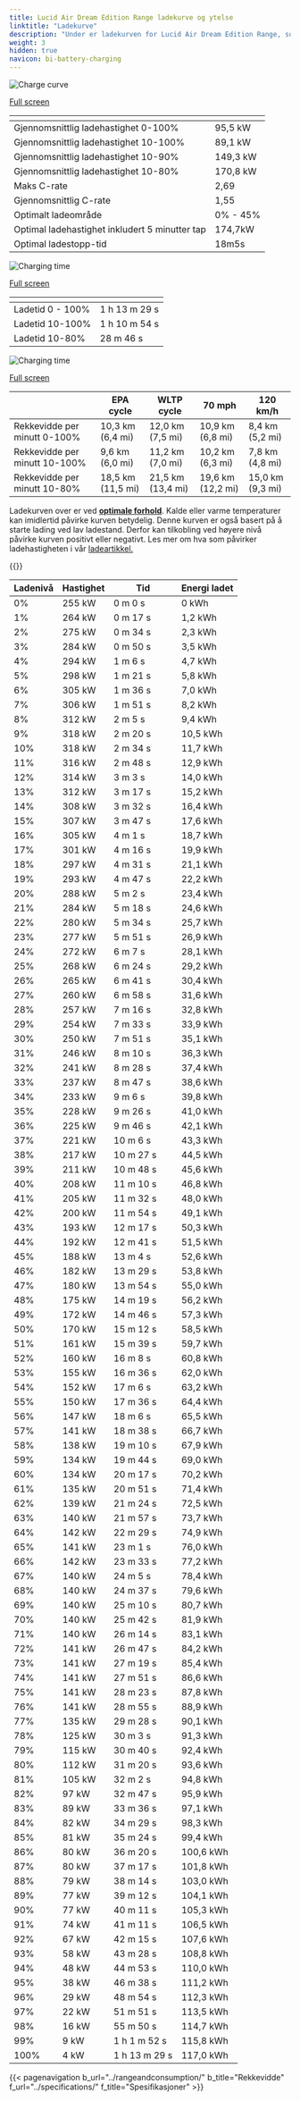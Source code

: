 ```yaml
---
title: Lucid Air Dream Edition Range ladekurve og ytelse
linktitle: "Ladekurve"
description: "Under er ladekurven for Lucid Air Dream Edition Range, som viser ladehastigheten ved ulike batterinivåer. I tillegg gir grafer for rekkevidde og tid omfattende detaljer om ladeytelsen."
weight: 3
hidden: true
navicon: bi-battery-charging
---
```

<!-- markdownlint-disable MD033 -->
<!-- markdownlint-disable MD010 -->
<img src="/images/nb-NO/models/lucid/air/air_dream_edition_range/chargingcurve.svg" alt="Charge curve" class="img-fluid">

[Full screen](/images/nb-NO/models/lucid/air/air_dream_edition_range/chargingcurve.svg)


<div class="table-responsive">
<table class="table table-striped border">
	<thead>
		<tr>
			<th>
			</th>
			<th>
			</th>
		</tr>
	</thead>
	<tbody>
		<tr>
			<td>
				Gjennomsnittlig ladehastighet 0-100%
			</td>
			<td>
				95,5 kW
			</td>
		</tr>
		<tr>
			<td>
				Gjennomsnittlig ladehastighet 10-100%
			</td>
			<td>
				89,1 kW
			</td>
		</tr>
		<tr>
			<td>
				Gjennomsnittlig ladehastighet 10-90%
			</td>
			<td>
				149,3 kW
			</td>
		</tr>
		<tr>
			<td>
				Gjennomsnittlig ladehastighet 10-80%
			</td>
			<td>
				170,8 kW
			</td>
		</tr>
		<tr>
			<td>
				Maks C-rate
			</td>
			<td>
				2,69
			</td>
		</tr>
		<tr>
			<td>
				Gjennomsnittlig C-rate
			</td>
			<td>
				1,55
			</td>
		</tr>
		<tr>
			<td>
				Optimalt ladeområde
			</td>
			<td>
				0% - 45%
			</td>
		</tr>
		<tr>
			<td>
				Optimal ladehastighet inkludert 5 minutter tap
			</td>
			<td>
				174,7kW
			</td>
		</tr>
		<tr>
			<td>
				Optimal ladestopp-tid
			</td>
			<td>
				18m5s
			</td>
		</tr>
	</tbody>
</table>
</div>
<img src="/images/nb-NO/models/lucid/air/air_dream_edition_range/chargingtime.svg" alt="Charging time" class="img-fluid">

[Full screen](/images/nb-NO/models/lucid/air/air_dream_edition_range/chargingtime.svg)
<div class="table-responsive">
<table class="table table-striped border">
	<thead>
		<tr>
			<th>
			</th>
			<th>
			</th>
		</tr>
	</thead>
	<tbody>
		<tr>
			<td>
				Ladetid 0 - 100%
			</td>
			<td>
				1 h 13 m 29 s
			</td>
		</tr>
		<tr>
			<td>
				Ladetid 10-100%
			</td>
			<td>
				1 h 10 m 54 s
			</td>
		</tr>
		<tr>
			<td>
				Ladetid 10-80%
			</td>
			<td>
				 28 m 46 s
			</td>
		</tr>
	</tbody>
</table>
</div>
<img src="/images/nb-NO/models/lucid/air/air_dream_edition_range/chargerangespeed.svg" alt="Charging time" class="img-fluid">

[Full screen](/images/nb-NO/models/lucid/air/air_dream_edition_range/chargerangespeed.svg)
<div class="table-responsive">
<table class="table table-striped border">
	<thead>
		<tr>
			<th>
			</th>
			<th>
				EPA cycle
			</th>
			<th>
				WLTP cycle
			</th>
			<th>
				70 mph
			</th>
			<th>
				120 km/h
			</th>
		</tr>
	</thead>
	<tbody>
		<tr>
			<td>
				Rekkevidde per minutt 0-100%
			</td>
			<td>
				10,3 km (6,4 mi)
			</td>
			<td>
				12,0 km (7,5 mi)
			</td>
			<td>
				10,9 km (6,8 mi)
			</td>
			<td>
				8,4 km (5,2 mi)
			</td>
		</tr>
		<tr>
			<td>
				Rekkevidde per minutt 10-100%
			</td>
			<td>
				9,6 km (6,0 mi)
			</td>
			<td>
				11,2 km (7,0 mi)
			</td>
			<td>
				10,2 km (6,3 mi)
			</td>
			<td>
				7,8 km (4,8 mi)
			</td>
		</tr>
		<tr>
			<td>
				Rekkevidde per minutt 10-80%
			</td>
			<td>
				18,5 km (11,5 mi)
			</td>
			<td>
				21,5 km (13,4 mi)
			</td>
			<td>
				19,6 km (12,2 mi)
			</td>
			<td>
				15,0 km (9,3 mi)
			</td>
		</tr>
	</tbody>
</table>
</div>


Ladekurven over er ved **[optimale forhold](../../../../../technology/battery/charging/#temperature)**. Kalde eller varme temperaturer kan imidlertid påvirke kurven betydelig. Denne kurven er også basert på å starte lading ved lav ladestand. Derfor kan tilkobling ved høyere nivå påvirke kurven positivt eller negativt. Les mer om hva som påvirker ladehastigheten i vår [ladeartikkel.](../../../../../technology/battery/charging/)


{{<evkxdisplayaddarticle />}}
<div class="table-responsive">
<table class="table table-striped border">
	<thead>
		<tr>
			<th>
				Ladenivå
			</th>
			<th>
				Hastighet
			</th>
			<th>
				Tid
			</th>
			<th>
				Energi ladet
			</th>
		</tr>
	</thead>
	<tbody>
		<tr>
			<td>
				0%
			</td>
			<td>
				255 kW
			</td>
			<td>
				 0 m 0 s
			</td>
			<td>
				0 kWh
			</td>
		</tr>
		<tr>
			<td>
				1%
			</td>
			<td>
				264 kW
			</td>
			<td>
				 0 m 17 s
			</td>
			<td>
				1,2 kWh
			</td>
		</tr>
		<tr>
			<td>
				2%
			</td>
			<td>
				275 kW
			</td>
			<td>
				 0 m 34 s
			</td>
			<td>
				2,3 kWh
			</td>
		</tr>
		<tr>
			<td>
				3%
			</td>
			<td>
				284 kW
			</td>
			<td>
				 0 m 50 s
			</td>
			<td>
				3,5 kWh
			</td>
		</tr>
		<tr>
			<td>
				4%
			</td>
			<td>
				294 kW
			</td>
			<td>
				 1 m 6 s
			</td>
			<td>
				4,7 kWh
			</td>
		</tr>
		<tr>
			<td>
				5%
			</td>
			<td>
				298 kW
			</td>
			<td>
				 1 m 21 s
			</td>
			<td>
				5,8 kWh
			</td>
		</tr>
		<tr>
			<td>
				6%
			</td>
			<td>
				305 kW
			</td>
			<td>
				 1 m 36 s
			</td>
			<td>
				7,0 kWh
			</td>
		</tr>
		<tr>
			<td>
				7%
			</td>
			<td>
				306 kW
			</td>
			<td>
				 1 m 51 s
			</td>
			<td>
				8,2 kWh
			</td>
		</tr>
		<tr>
			<td>
				8%
			</td>
			<td>
				312 kW
			</td>
			<td>
				 2 m 5 s
			</td>
			<td>
				9,4 kWh
			</td>
		</tr>
		<tr>
			<td>
				9%
			</td>
			<td>
				318 kW
			</td>
			<td>
				 2 m 20 s
			</td>
			<td>
				10,5 kWh
			</td>
		</tr>
		<tr>
			<td>
				10%
			</td>
			<td>
				318 kW
			</td>
			<td>
				 2 m 34 s
			</td>
			<td>
				11,7 kWh
			</td>
		</tr>
		<tr>
			<td>
				11%
			</td>
			<td>
				316 kW
			</td>
			<td>
				 2 m 48 s
			</td>
			<td>
				12,9 kWh
			</td>
		</tr>
		<tr>
			<td>
				12%
			</td>
			<td>
				314 kW
			</td>
			<td>
				 3 m 3 s
			</td>
			<td>
				14,0 kWh
			</td>
		</tr>
		<tr>
			<td>
				13%
			</td>
			<td>
				312 kW
			</td>
			<td>
				 3 m 17 s
			</td>
			<td>
				15,2 kWh
			</td>
		</tr>
		<tr>
			<td>
				14%
			</td>
			<td>
				308 kW
			</td>
			<td>
				 3 m 32 s
			</td>
			<td>
				16,4 kWh
			</td>
		</tr>
		<tr>
			<td>
				15%
			</td>
			<td>
				307 kW
			</td>
			<td>
				 3 m 47 s
			</td>
			<td>
				17,6 kWh
			</td>
		</tr>
		<tr>
			<td>
				16%
			</td>
			<td>
				305 kW
			</td>
			<td>
				 4 m 1 s
			</td>
			<td>
				18,7 kWh
			</td>
		</tr>
		<tr>
			<td>
				17%
			</td>
			<td>
				301 kW
			</td>
			<td>
				 4 m 16 s
			</td>
			<td>
				19,9 kWh
			</td>
		</tr>
		<tr>
			<td>
				18%
			</td>
			<td>
				297 kW
			</td>
			<td>
				 4 m 31 s
			</td>
			<td>
				21,1 kWh
			</td>
		</tr>
		<tr>
			<td>
				19%
			</td>
			<td>
				293 kW
			</td>
			<td>
				 4 m 47 s
			</td>
			<td>
				22,2 kWh
			</td>
		</tr>
		<tr>
			<td>
				20%
			</td>
			<td>
				288 kW
			</td>
			<td>
				 5 m 2 s
			</td>
			<td>
				23,4 kWh
			</td>
		</tr>
		<tr>
			<td>
				21%
			</td>
			<td>
				284 kW
			</td>
			<td>
				 5 m 18 s
			</td>
			<td>
				24,6 kWh
			</td>
		</tr>
		<tr>
			<td>
				22%
			</td>
			<td>
				280 kW
			</td>
			<td>
				 5 m 34 s
			</td>
			<td>
				25,7 kWh
			</td>
		</tr>
		<tr>
			<td>
				23%
			</td>
			<td>
				277 kW
			</td>
			<td>
				 5 m 51 s
			</td>
			<td>
				26,9 kWh
			</td>
		</tr>
		<tr>
			<td>
				24%
			</td>
			<td>
				272 kW
			</td>
			<td>
				 6 m 7 s
			</td>
			<td>
				28,1 kWh
			</td>
		</tr>
		<tr>
			<td>
				25%
			</td>
			<td>
				268 kW
			</td>
			<td>
				 6 m 24 s
			</td>
			<td>
				29,2 kWh
			</td>
		</tr>
		<tr>
			<td>
				26%
			</td>
			<td>
				265 kW
			</td>
			<td>
				 6 m 41 s
			</td>
			<td>
				30,4 kWh
			</td>
		</tr>
		<tr>
			<td>
				27%
			</td>
			<td>
				260 kW
			</td>
			<td>
				 6 m 58 s
			</td>
			<td>
				31,6 kWh
			</td>
		</tr>
		<tr>
			<td>
				28%
			</td>
			<td>
				257 kW
			</td>
			<td>
				 7 m 16 s
			</td>
			<td>
				32,8 kWh
			</td>
		</tr>
		<tr>
			<td>
				29%
			</td>
			<td>
				254 kW
			</td>
			<td>
				 7 m 33 s
			</td>
			<td>
				33,9 kWh
			</td>
		</tr>
		<tr>
			<td>
				30%
			</td>
			<td>
				250 kW
			</td>
			<td>
				 7 m 51 s
			</td>
			<td>
				35,1 kWh
			</td>
		</tr>
		<tr>
			<td>
				31%
			</td>
			<td>
				246 kW
			</td>
			<td>
				 8 m 10 s
			</td>
			<td>
				36,3 kWh
			</td>
		</tr>
		<tr>
			<td>
				32%
			</td>
			<td>
				241 kW
			</td>
			<td>
				 8 m 28 s
			</td>
			<td>
				37,4 kWh
			</td>
		</tr>
		<tr>
			<td>
				33%
			</td>
			<td>
				237 kW
			</td>
			<td>
				 8 m 47 s
			</td>
			<td>
				38,6 kWh
			</td>
		</tr>
		<tr>
			<td>
				34%
			</td>
			<td>
				233 kW
			</td>
			<td>
				 9 m 6 s
			</td>
			<td>
				39,8 kWh
			</td>
		</tr>
		<tr>
			<td>
				35%
			</td>
			<td>
				228 kW
			</td>
			<td>
				 9 m 26 s
			</td>
			<td>
				41,0 kWh
			</td>
		</tr>
		<tr>
			<td>
				36%
			</td>
			<td>
				225 kW
			</td>
			<td>
				 9 m 46 s
			</td>
			<td>
				42,1 kWh
			</td>
		</tr>
		<tr>
			<td>
				37%
			</td>
			<td>
				221 kW
			</td>
			<td>
				 10 m 6 s
			</td>
			<td>
				43,3 kWh
			</td>
		</tr>
		<tr>
			<td>
				38%
			</td>
			<td>
				217 kW
			</td>
			<td>
				 10 m 27 s
			</td>
			<td>
				44,5 kWh
			</td>
		</tr>
		<tr>
			<td>
				39%
			</td>
			<td>
				211 kW
			</td>
			<td>
				 10 m 48 s
			</td>
			<td>
				45,6 kWh
			</td>
		</tr>
		<tr>
			<td>
				40%
			</td>
			<td>
				208 kW
			</td>
			<td>
				 11 m 10 s
			</td>
			<td>
				46,8 kWh
			</td>
		</tr>
		<tr>
			<td>
				41%
			</td>
			<td>
				205 kW
			</td>
			<td>
				 11 m 32 s
			</td>
			<td>
				48,0 kWh
			</td>
		</tr>
		<tr>
			<td>
				42%
			</td>
			<td>
				200 kW
			</td>
			<td>
				 11 m 54 s
			</td>
			<td>
				49,1 kWh
			</td>
		</tr>
		<tr>
			<td>
				43%
			</td>
			<td>
				193 kW
			</td>
			<td>
				 12 m 17 s
			</td>
			<td>
				50,3 kWh
			</td>
		</tr>
		<tr>
			<td>
				44%
			</td>
			<td>
				192 kW
			</td>
			<td>
				 12 m 41 s
			</td>
			<td>
				51,5 kWh
			</td>
		</tr>
		<tr>
			<td>
				45%
			</td>
			<td>
				188 kW
			</td>
			<td>
				 13 m 4 s
			</td>
			<td>
				52,6 kWh
			</td>
		</tr>
		<tr>
			<td>
				46%
			</td>
			<td>
				182 kW
			</td>
			<td>
				 13 m 29 s
			</td>
			<td>
				53,8 kWh
			</td>
		</tr>
		<tr>
			<td>
				47%
			</td>
			<td>
				180 kW
			</td>
			<td>
				 13 m 54 s
			</td>
			<td>
				55,0 kWh
			</td>
		</tr>
		<tr>
			<td>
				48%
			</td>
			<td>
				175 kW
			</td>
			<td>
				 14 m 19 s
			</td>
			<td>
				56,2 kWh
			</td>
		</tr>
		<tr>
			<td>
				49%
			</td>
			<td>
				172 kW
			</td>
			<td>
				 14 m 46 s
			</td>
			<td>
				57,3 kWh
			</td>
		</tr>
		<tr>
			<td>
				50%
			</td>
			<td>
				170 kW
			</td>
			<td>
				 15 m 12 s
			</td>
			<td>
				58,5 kWh
			</td>
		</tr>
		<tr>
			<td>
				51%
			</td>
			<td>
				161 kW
			</td>
			<td>
				 15 m 39 s
			</td>
			<td>
				59,7 kWh
			</td>
		</tr>
		<tr>
			<td>
				52%
			</td>
			<td>
				160 kW
			</td>
			<td>
				 16 m 8 s
			</td>
			<td>
				60,8 kWh
			</td>
		</tr>
		<tr>
			<td>
				53%
			</td>
			<td>
				155 kW
			</td>
			<td>
				 16 m 36 s
			</td>
			<td>
				62,0 kWh
			</td>
		</tr>
		<tr>
			<td>
				54%
			</td>
			<td>
				152 kW
			</td>
			<td>
				 17 m 6 s
			</td>
			<td>
				63,2 kWh
			</td>
		</tr>
		<tr>
			<td>
				55%
			</td>
			<td>
				150 kW
			</td>
			<td>
				 17 m 36 s
			</td>
			<td>
				64,4 kWh
			</td>
		</tr>
		<tr>
			<td>
				56%
			</td>
			<td>
				147 kW
			</td>
			<td>
				 18 m 6 s
			</td>
			<td>
				65,5 kWh
			</td>
		</tr>
		<tr>
			<td>
				57%
			</td>
			<td>
				141 kW
			</td>
			<td>
				 18 m 38 s
			</td>
			<td>
				66,7 kWh
			</td>
		</tr>
		<tr>
			<td>
				58%
			</td>
			<td>
				138 kW
			</td>
			<td>
				 19 m 10 s
			</td>
			<td>
				67,9 kWh
			</td>
		</tr>
		<tr>
			<td>
				59%
			</td>
			<td>
				134 kW
			</td>
			<td>
				 19 m 44 s
			</td>
			<td>
				69,0 kWh
			</td>
		</tr>
		<tr>
			<td>
				60%
			</td>
			<td>
				134 kW
			</td>
			<td>
				 20 m 17 s
			</td>
			<td>
				70,2 kWh
			</td>
		</tr>
		<tr>
			<td>
				61%
			</td>
			<td>
				135 kW
			</td>
			<td>
				 20 m 51 s
			</td>
			<td>
				71,4 kWh
			</td>
		</tr>
		<tr>
			<td>
				62%
			</td>
			<td>
				139 kW
			</td>
			<td>
				 21 m 24 s
			</td>
			<td>
				72,5 kWh
			</td>
		</tr>
		<tr>
			<td>
				63%
			</td>
			<td>
				140 kW
			</td>
			<td>
				 21 m 57 s
			</td>
			<td>
				73,7 kWh
			</td>
		</tr>
		<tr>
			<td>
				64%
			</td>
			<td>
				142 kW
			</td>
			<td>
				 22 m 29 s
			</td>
			<td>
				74,9 kWh
			</td>
		</tr>
		<tr>
			<td>
				65%
			</td>
			<td>
				141 kW
			</td>
			<td>
				 23 m 1 s
			</td>
			<td>
				76,0 kWh
			</td>
		</tr>
		<tr>
			<td>
				66%
			</td>
			<td>
				142 kW
			</td>
			<td>
				 23 m 33 s
			</td>
			<td>
				77,2 kWh
			</td>
		</tr>
		<tr>
			<td>
				67%
			</td>
			<td>
				140 kW
			</td>
			<td>
				 24 m 5 s
			</td>
			<td>
				78,4 kWh
			</td>
		</tr>
		<tr>
			<td>
				68%
			</td>
			<td>
				140 kW
			</td>
			<td>
				 24 m 37 s
			</td>
			<td>
				79,6 kWh
			</td>
		</tr>
		<tr>
			<td>
				69%
			</td>
			<td>
				140 kW
			</td>
			<td>
				 25 m 10 s
			</td>
			<td>
				80,7 kWh
			</td>
		</tr>
		<tr>
			<td>
				70%
			</td>
			<td>
				140 kW
			</td>
			<td>
				 25 m 42 s
			</td>
			<td>
				81,9 kWh
			</td>
		</tr>
		<tr>
			<td>
				71%
			</td>
			<td>
				140 kW
			</td>
			<td>
				 26 m 14 s
			</td>
			<td>
				83,1 kWh
			</td>
		</tr>
		<tr>
			<td>
				72%
			</td>
			<td>
				141 kW
			</td>
			<td>
				 26 m 47 s
			</td>
			<td>
				84,2 kWh
			</td>
		</tr>
		<tr>
			<td>
				73%
			</td>
			<td>
				141 kW
			</td>
			<td>
				 27 m 19 s
			</td>
			<td>
				85,4 kWh
			</td>
		</tr>
		<tr>
			<td>
				74%
			</td>
			<td>
				141 kW
			</td>
			<td>
				 27 m 51 s
			</td>
			<td>
				86,6 kWh
			</td>
		</tr>
		<tr>
			<td>
				75%
			</td>
			<td>
				141 kW
			</td>
			<td>
				 28 m 23 s
			</td>
			<td>
				87,8 kWh
			</td>
		</tr>
		<tr>
			<td>
				76%
			</td>
			<td>
				141 kW
			</td>
			<td>
				 28 m 55 s
			</td>
			<td>
				88,9 kWh
			</td>
		</tr>
		<tr>
			<td>
				77%
			</td>
			<td>
				135 kW
			</td>
			<td>
				 29 m 28 s
			</td>
			<td>
				90,1 kWh
			</td>
		</tr>
		<tr>
			<td>
				78%
			</td>
			<td>
				125 kW
			</td>
			<td>
				 30 m 3 s
			</td>
			<td>
				91,3 kWh
			</td>
		</tr>
		<tr>
			<td>
				79%
			</td>
			<td>
				115 kW
			</td>
			<td>
				 30 m 40 s
			</td>
			<td>
				92,4 kWh
			</td>
		</tr>
		<tr>
			<td>
				80%
			</td>
			<td>
				112 kW
			</td>
			<td>
				 31 m 20 s
			</td>
			<td>
				93,6 kWh
			</td>
		</tr>
		<tr>
			<td>
				81%
			</td>
			<td>
				105 kW
			</td>
			<td>
				 32 m 2 s
			</td>
			<td>
				94,8 kWh
			</td>
		</tr>
		<tr>
			<td>
				82%
			</td>
			<td>
				97 kW
			</td>
			<td>
				 32 m 47 s
			</td>
			<td>
				95,9 kWh
			</td>
		</tr>
		<tr>
			<td>
				83%
			</td>
			<td>
				89 kW
			</td>
			<td>
				 33 m 36 s
			</td>
			<td>
				97,1 kWh
			</td>
		</tr>
		<tr>
			<td>
				84%
			</td>
			<td>
				82 kW
			</td>
			<td>
				 34 m 29 s
			</td>
			<td>
				98,3 kWh
			</td>
		</tr>
		<tr>
			<td>
				85%
			</td>
			<td>
				81 kW
			</td>
			<td>
				 35 m 24 s
			</td>
			<td>
				99,4 kWh
			</td>
		</tr>
		<tr>
			<td>
				86%
			</td>
			<td>
				80 kW
			</td>
			<td>
				 36 m 20 s
			</td>
			<td>
				100,6 kWh
			</td>
		</tr>
		<tr>
			<td>
				87%
			</td>
			<td>
				80 kW
			</td>
			<td>
				 37 m 17 s
			</td>
			<td>
				101,8 kWh
			</td>
		</tr>
		<tr>
			<td>
				88%
			</td>
			<td>
				79 kW
			</td>
			<td>
				 38 m 14 s
			</td>
			<td>
				103,0 kWh
			</td>
		</tr>
		<tr>
			<td>
				89%
			</td>
			<td>
				77 kW
			</td>
			<td>
				 39 m 12 s
			</td>
			<td>
				104,1 kWh
			</td>
		</tr>
		<tr>
			<td>
				90%
			</td>
			<td>
				77 kW
			</td>
			<td>
				 40 m 11 s
			</td>
			<td>
				105,3 kWh
			</td>
		</tr>
		<tr>
			<td>
				91%
			</td>
			<td>
				74 kW
			</td>
			<td>
				 41 m 11 s
			</td>
			<td>
				106,5 kWh
			</td>
		</tr>
		<tr>
			<td>
				92%
			</td>
			<td>
				67 kW
			</td>
			<td>
				 42 m 15 s
			</td>
			<td>
				107,6 kWh
			</td>
		</tr>
		<tr>
			<td>
				93%
			</td>
			<td>
				58 kW
			</td>
			<td>
				 43 m 28 s
			</td>
			<td>
				108,8 kWh
			</td>
		</tr>
		<tr>
			<td>
				94%
			</td>
			<td>
				48 kW
			</td>
			<td>
				 44 m 53 s
			</td>
			<td>
				110,0 kWh
			</td>
		</tr>
		<tr>
			<td>
				95%
			</td>
			<td>
				38 kW
			</td>
			<td>
				 46 m 38 s
			</td>
			<td>
				111,2 kWh
			</td>
		</tr>
		<tr>
			<td>
				96%
			</td>
			<td>
				29 kW
			</td>
			<td>
				 48 m 54 s
			</td>
			<td>
				112,3 kWh
			</td>
		</tr>
		<tr>
			<td>
				97%
			</td>
			<td>
				22 kW
			</td>
			<td>
				 51 m 51 s
			</td>
			<td>
				113,5 kWh
			</td>
		</tr>
		<tr>
			<td>
				98%
			</td>
			<td>
				16 kW
			</td>
			<td>
				 55 m 50 s
			</td>
			<td>
				114,7 kWh
			</td>
		</tr>
		<tr>
			<td>
				99%
			</td>
			<td>
				9 kW
			</td>
			<td>
				1 h 1 m 52 s
			</td>
			<td>
				115,8 kWh
			</td>
		</tr>
		<tr>
			<td>
				100%
			</td>
			<td>
				4 kW
			</td>
			<td>
				1 h 13 m 29 s
			</td>
			<td>
				117,0 kWh
			</td>
		</tr>
	</tbody>
</table>
</div>


{{< pagenavigation b_url="../rangeandconsumption/" b_title="Rekkevidde" f_url="../specifications/" f_title="Spesifikasjoner" >}}
